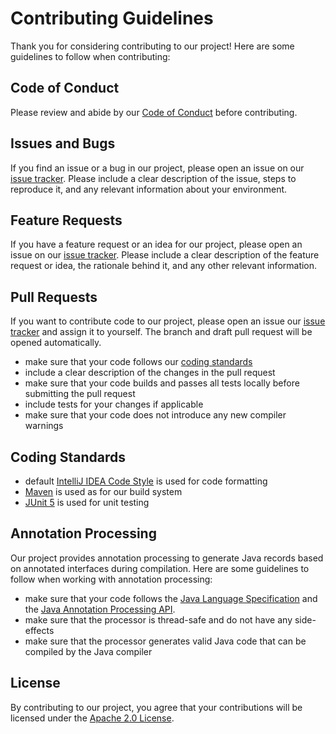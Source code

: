 # Contributing Guidelines
Thank you for considering contributing to our project! Here are some guidelines to follow when contributing:

## Code of Conduct
Please review and abide by our [Code of Conduct](CODE_OF_CONDUCT.md) before contributing.

## Issues and Bugs
If you find an issue or a bug in our project, please open an issue on our [issue tracker](https://github.com/pawellabaj/auto-record/issues). Please include a clear description of the issue, steps to reproduce it, and any relevant information about your environment.

## Feature Requests
If you have a feature request or an idea for our project, please open an issue on our [issue tracker](https://github.com/pawellabaj/auto-record/issues). Please include a clear description of the feature request or idea, the rationale behind it, and any other relevant information.

## Pull Requests
If you want to contribute code to our project, please open an issue our [issue tracker](https://github.com/pawellabaj/auto-record/issues) and assign it to yourself. The branch and draft pull request will be opened automatically.

* make sure that your code follows our [coding standards](#coding-standards)
* include a clear description of the changes in the pull request
* make sure that your code builds and passes all tests locally before submitting the pull request
* include tests for your changes if applicable
* make sure that your code does not introduce any new compiler warnings

## Coding Standards
* default [IntelliJ IDEA Code Style](https://www.jetbrains.com/help/idea/code-style.html#import-export-schemes) is used for code formatting
* [Maven](https://maven.apache.org/) is used as for our build system
* [JUnit 5](https://junit.org/junit5/) is used for unit testing


## Annotation Processing
Our project provides annotation processing to generate Java records based on annotated interfaces during compilation. Here are some guidelines to follow when working with annotation processing:

* make sure that your code follows the [Java Language Specification](https://docs.oracle.com/javase/specs/jls/se17/html/index.html) and the [Java Annotation Processing API](https://docs.oracle.com/en/java/javase/17/docs/api/java.compiler/javax/annotation/processing/package-summary.html).
* make sure that the processor is thread-safe and do not have any side-effects
* make sure that the processor generates valid Java code that can be compiled by the Java compiler

## License

By contributing to our project, you agree that your contributions will be licensed under the [Apache 2.0 License](LICENSE).

